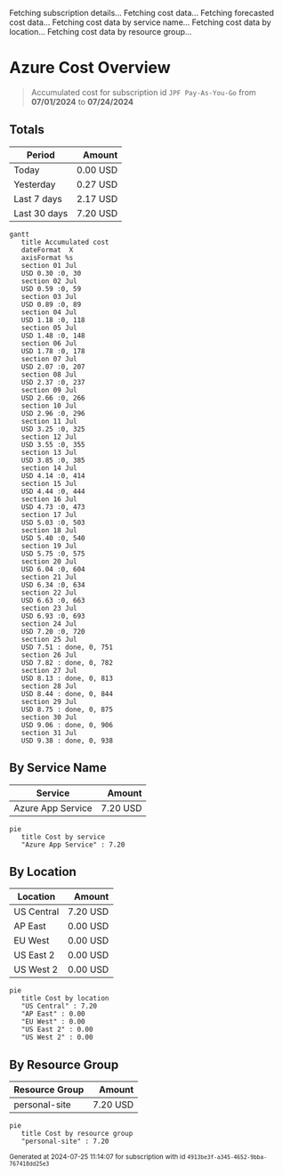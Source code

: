 Fetching subscription details...
Fetching cost data...
Fetching forecasted cost data...
Fetching cost data by service name...
Fetching cost data by location...
Fetching cost data by resource group...
# Azure Cost Overview

> Accumulated cost for subscription id `JPF Pay-As-You-Go` from **07/01/2024** to **07/24/2024**

## Totals

|Period|Amount|
|---|---:|
|Today|0.00 USD|
|Yesterday|0.27 USD|
|Last 7 days|2.17 USD|
|Last 30 days|7.20 USD|

```mermaid
gantt
   title Accumulated cost
   dateFormat  X
   axisFormat %s
   section 01 Jul
   USD 0.30 :0, 30
   section 02 Jul
   USD 0.59 :0, 59
   section 03 Jul
   USD 0.89 :0, 89
   section 04 Jul
   USD 1.18 :0, 118
   section 05 Jul
   USD 1.48 :0, 148
   section 06 Jul
   USD 1.78 :0, 178
   section 07 Jul
   USD 2.07 :0, 207
   section 08 Jul
   USD 2.37 :0, 237
   section 09 Jul
   USD 2.66 :0, 266
   section 10 Jul
   USD 2.96 :0, 296
   section 11 Jul
   USD 3.25 :0, 325
   section 12 Jul
   USD 3.55 :0, 355
   section 13 Jul
   USD 3.85 :0, 385
   section 14 Jul
   USD 4.14 :0, 414
   section 15 Jul
   USD 4.44 :0, 444
   section 16 Jul
   USD 4.73 :0, 473
   section 17 Jul
   USD 5.03 :0, 503
   section 18 Jul
   USD 5.40 :0, 540
   section 19 Jul
   USD 5.75 :0, 575
   section 20 Jul
   USD 6.04 :0, 604
   section 21 Jul
   USD 6.34 :0, 634
   section 22 Jul
   USD 6.63 :0, 663
   section 23 Jul
   USD 6.93 :0, 693
   section 24 Jul
   USD 7.20 :0, 720
   section 25 Jul
   USD 7.51 : done, 0, 751
   section 26 Jul
   USD 7.82 : done, 0, 782
   section 27 Jul
   USD 8.13 : done, 0, 813
   section 28 Jul
   USD 8.44 : done, 0, 844
   section 29 Jul
   USD 8.75 : done, 0, 875
   section 30 Jul
   USD 9.06 : done, 0, 906
   section 31 Jul
   USD 9.38 : done, 0, 938
```

## By Service Name

|Service|Amount|
|---|---:|
|Azure App Service|7.20 USD|

```mermaid
pie
   title Cost by service
   "Azure App Service" : 7.20
```

## By Location

|Location|Amount|
|---|---:|
|US Central|7.20 USD|
|AP East|0.00 USD|
|EU West|0.00 USD|
|US East 2|0.00 USD|
|US West 2|0.00 USD|

```mermaid
pie
   title Cost by location
   "US Central" : 7.20
   "AP East" : 0.00
   "EU West" : 0.00
   "US East 2" : 0.00
   "US West 2" : 0.00
```

## By Resource Group

|Resource Group|Amount|
|---|---:|
|personal-site|7.20 USD|

```mermaid
pie
   title Cost by resource group
   "personal-site" : 7.20
```

<sup>Generated at 2024-07-25 11:14:07 for subscription with id `4913be3f-a345-4652-9bba-767418dd25e3`</sup>

